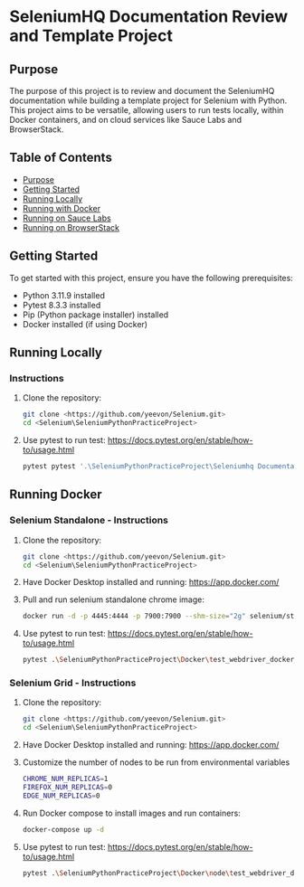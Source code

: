 # SeleniumHQ Documentation Review and Template Project

## Purpose
The purpose of this project is to review and document the SeleniumHQ documentation while building a template project for Selenium with Python. This project aims to be versatile, allowing users to run tests locally, within Docker containers, and on cloud services like Sauce Labs and BrowserStack.

## Table of Contents
- [Purpose](#purpose)
- [Getting Started](#getting-started)
- [Running Locally](#running-locally)
- [Running with Docker](#running-with-docker)
- [Running on Sauce Labs](#running-on-sauce-labs)
- [Running on BrowserStack](#running-on-browserstack)

## Getting Started
To get started with this project, ensure you have the following prerequisites:
- Python 3.11.9 installed
- Pytest 8.3.3 installed
- Pip (Python package installer) installed
- Docker installed (if using Docker)

## Running Locally
### Instructions
1. Clone the repository:
   ```bash
   git clone <https://github.com/yeevon/Selenium.git>
   cd <Selenium\SeleniumPythonPracticeProject>
2. Use pytest to run test: https://docs.pytest.org/en/stable/how-to/usage.html
   ```bash
   pytest pytest '.\SeleniumPythonPracticeProject\Seleniumhq Documentation\test_webdriver.py'
   
## Running Docker
### Selenium Standalone - Instructions
1. Clone the repository:
   ```bash
   git clone <https://github.com/yeevon/Selenium.git>
   cd <Selenium\SeleniumPythonPracticeProject>
2. Have Docker Desktop installed and running: https://app.docker.com/


3. Pull and run selenium standalone chrome image:
   ```bash
   docker run -d -p 4445:4444 -p 7900:7900 --shm-size="2g" selenium/standalone-chrome:latest
2. Use pytest to run test: https://docs.pytest.org/en/stable/how-to/usage.html
   ```bash
   pytest .\SeleniumPythonPracticeProject\Docker\test_webdriver_docker_standalone_chrome.py
   
### Selenium Grid - Instructions
1. Clone the repository:
   ```bash
   git clone <https://github.com/yeevon/Selenium.git>
   cd <Selenium\SeleniumPythonPracticeProject>
2. Have Docker Desktop installed and running: https://app.docker.com/


3. Customize the number of nodes to be run from environmental variables
   ```bash
   CHROME_NUM_REPLICAS=1
   FIREFOX_NUM_REPLICAS=0
   EDGE_NUM_REPLICAS=0
4. Run Docker compose to install images and run containers:
   ```bash
   docker-compose up -d
5. Use pytest to run test: https://docs.pytest.org/en/stable/how-to/usage.html
   ```bash
   pytest .\SeleniumPythonPracticeProject\Docker\node\test_webdriver_docker_node_chrome.py